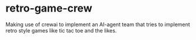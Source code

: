 # retro-game-crew
Making use of crewai to implement an AI-agent team that tries to implement retro style games like tic tac toe and the likes.
